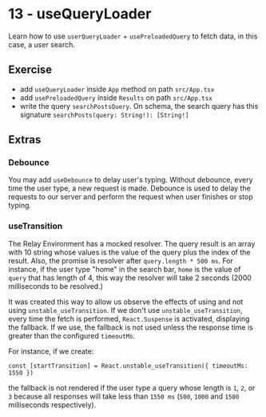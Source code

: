 # 13 - useQueryLoader

Learn how to use `userQueryLoader` + `usePreloadedQuery` to fetch data, in this case, a user search.

## Exercise

- add `useQueryLoader` inside `App` method on path `src/App.tsx`
- add `usePreloadedQuery` inside `Results` on path `src/App.tsx`
- write the query `searchPostsQuery`. On schema, the search query has this signature `searchPosts(query: String!): [String!]`

## Extras

### Debounce

You may add `useDebounce` to delay user's typing. Without debounce, every time the user type, a new request is made. Debounce is used to delay the requests to our server and perform the request when user finishes or stop typing.

### useTransition

The Relay Environment has a mocked resolver. The query result is an array with 10 string whose values is the value of the query plus the index of the result. Also, the promise is resolver after `query.length * 500 ms`. For instance, if the user type "home" in the search bar, `home` is the value of `query` that has length of 4, this way the resolver will take 2 seconds (2000 milliseconds to be resolved.)

It was created this way to allow us observe the effects of using and not using `unstable_useTransition`. If we don't use `unstable_useTransition`, every time the fetch is performed, `React.Suspense` is activated, displaying the fallback. If we use, the fallback is not used unless the response time is greater than the configured `timeoutMs`.

For instance, if we create:

```
const [startTransition] = React.unstable_useTransition({ timeoutMs: 1550 })
```

the fallback is not rendered if the user type a query whose length is `1`, `2`, or `3` because all responses will take less than `1550 ms` (`500`, `1000` and `1500` milliseconds respectively).

